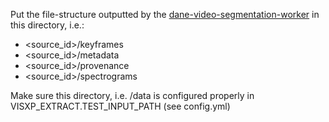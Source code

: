 Put the file-structure outputted by the [dane-video-segmentation-worker](https://github.com/beeldengeluid/dane-video-segmentation-worker) in this directory, i.e.:

- <source_id>/keyframes
- <source_id>/metadata
- <source_id>/provenance
- <source_id>/spectrograms

Make sure this directory, i.e. /data is configured properly in VISXP_EXTRACT.TEST_INPUT_PATH (see config.yml)